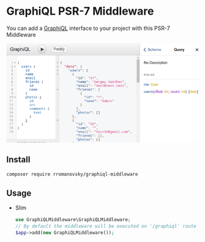 # GraphiQL PSR-7 Middleware

You can add a [GraphiQL](https://github.com/graphql/graphiql) interface to your project with this PSR-7 Middleware

[![](src/graphiql/interface.png)](http://graphql.org/swapi-graphql)

## Install
```
composer require rromanovsky/graphiql-middleware
```

## Usage
- Slim
    ```php
    use GraphiQLMiddleware\GraphiQLMiddleware;
    // By default the middleware will be executed on '/graphiql' route
    $app->add(new GraphiQLMiddleware());
    ```